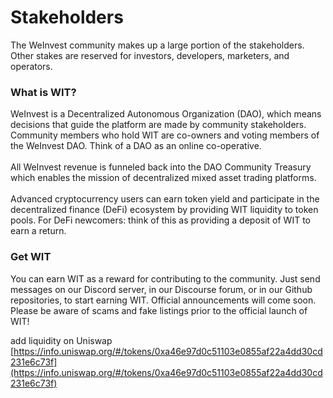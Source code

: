 # Stakeholders

The WeInvest community makes up a large portion of the stakeholders. Other stakes are reserved for investors, developers, marketers, and operators.

### What is WIT?

WeInvest is a Decentralized Autonomous Organization (DAO), which means decisions that guide the platform are made by community stakeholders. Community members who hold WIT are co-owners and voting members of the WeInvest DAO. Think of a DAO as an online co-operative.\
\
All WeInvest revenue is funneled back into the DAO Community Treasury which enables the mission of decentralized mixed asset trading platforms.\
\
Advanced cryptocurrency users can earn token yield and participate in the decentralized finance (DeFi) ecosystem by providing WIT liquidity to token pools. For DeFi newcomers: think of this as providing a deposit of WIT to earn a return.

### Get WIT

You can earn WIT as a reward for contributing to the community. Just send messages on our Discord server, in our Discourse forum, or in our Github repositories, to start earning WIT. Official announcements will come soon. Please be aware of scams and fake listings prior to the official launch of WIT!

add liquidity on Uniswap\
[https://info.uniswap.org/#/tokens/0xa46e97d0c51103e0855af22a4dd30cd231e6c73f](https://info.uniswap.org/#/tokens/0xa46e97d0c51103e0855af22a4dd30cd231e6c73f)

